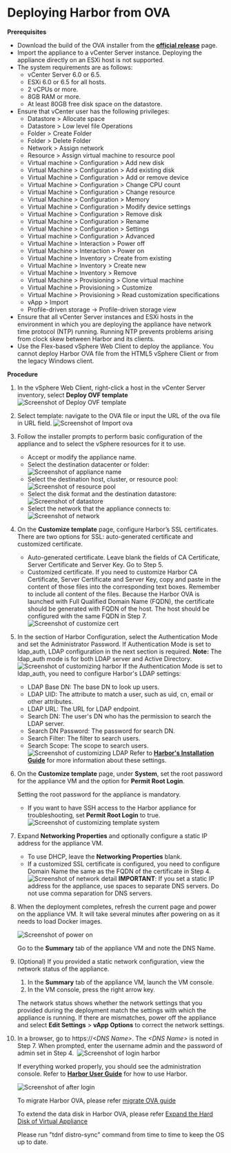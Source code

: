 # Deploying Harbor from OVA

**Prerequisites**

- Download the build of the OVA installer from the **[official release](https://github.com/fske/harbor/releases)** page. 
- Import the appliance to a vCenter Server instance. Deploying the appliance directly on an ESXi host is not supported. 
- The system requirements are as follows:
   - vCenter Server 6.0 or 6.5.
   - ESXi 6.0 or 6.5 for all hosts.
   - 2 vCPUs or more.
   - 8GB RAM or more.
   - At least 80GB free disk space on the datastore.
- Ensure that vCenter user has the following privileges:
   - Datastore > Allocate space
   - Datastore > Low level file Operations
   - Folder > Create Folder
   - Folder > Delete Folder
   - Network > Assign network
   - Resource > Assign virtual machine to resource pool
   - Virtual machine > Configuration > Add new disk
   - Virtual Machine > Configuration > Add existing disk
   - Virtual Machine > Configuration > Add or remove device
   - Virtual Machine > Configuration > Change CPU count
   - Virtual Machine > Configuration > Change resource
   - Virtual Machine > Configuration > Memory
   - Virtual Machine > Configuration > Modify device settings
   - Virtual Machine > Configuration > Remove disk
   - Virtual Machine > Configuration > Rename
   - Virtual Machine > Configuration > Settings
   - Virtual machine > Configuration > Advanced
   - Virtual Machine > Interaction > Power off
   - Virtual Machine > Interaction > Power on
   - Virtual Machine > Inventory > Create from existing
   - Virtual Machine > Inventory > Create new
   - Virtual Machine > Inventory > Remove
   - Virtual Machine > Provisioning > Clone virtual machine
   - Virtual Machine > Provisioning > Customize
   - Virtual Machine > Provisioning > Read customization specifications
   - vApp > Import
   - Profile-driven storage -> Profile-driven storage view
- Ensure that all vCenter Server instances and ESXi hosts in the environment in which you are deploying the appliance have network time protocol (NTP) running. Running NTP prevents problems arising from clock skew between Harbor and its clients.
- Use the Flex-based vSphere Web Client to deploy the appliance. You cannot deploy Harbor OVA file from the HTML5 vSphere Client or from the legacy Windows client.

**Procedure**
1. In the vSphere Web Client, right-click a host in the vCenter Server inventory, select **Deploy OVF template**
   ![Screenshot of Deploy OVF template](img/ovainstall/DeployOVFmenu.png)
2. Select template: navigate to the OVA file or input the URL of the ova file in URL field.
   ![Screenshot of Import ova](img/ovainstall/importova.png)
3. Follow the installer prompts to perform basic configuration of the appliance and to select the vSphere resources for it to use. 
    - Accept or modify the appliance name.
    - Select the destination datacenter or folder:
    ![Screenshot of appliance name](img/ovainstall/namelocation.png)
    - Select the destination host, cluster, or resource pool:
    ![Screenshot of resource pool](img/ovainstall/resource.png)
    - Select the disk format and the destination datastore:
    ![Screenshot of datastore](img/ovainstall/datastore.png)
    - Select the network that the appliance connects to:
    ![Screenshot of network](img/ovainstall/network.png)

4. On the **Customize template** page, configure Harbor’s SSL certificates. There are two options for SSL: auto-generated certificate and customized certificate.
    - Auto-generated certificate. Leave blank the fields of CA Certificate, Server Certificate and Server Key. Go to Step 5.
    - Customized certificate. If you need to customize Harbor CA Certificate, Server Certificate and Server Key, copy and paste in the content of those files into the corresponding text boxes. Remember to include all content of the files. Because the Harbor OVA is launched with Full Qualified Domain Name (FQDN), the certificate should be generated with FQDN of the host. The host should be configured with the same FQDN in Step 7.
    ![Screenshot of customize cert](img/ovainstall/custom_cert.png)

5. In the section of Harbor Configuration, select the Authentication Mode and set the Administrator Password. If Authentication Mode is set to ldap_auth, LDAP configuration in the next section is required. **Note:** The ldap_auth mode is for both LDAP server and Active Directory.
    ![Screenshot of customizing harbor](img/ovainstall/customizeharbor.png)
    If the Authentication Mode is set to ldap_auth, you need to configure Harbor's LDAP settings:
    - LDAP Base DN: The base DN to look up users.
    - LDAP UID: The attribute to match a user, such as uid, cn, email or other attributes.
    - LDAP URL: The URL for LDAP endpoint.
    - Search DN: The user's DN who has the permission to search the LDAP server.
    - Search DN Password: The password for search DN.
    - Search Filter: The filter to search users.
    - Search Scope: The scope to search users.
    ![Screenshot of customizing LDAP](img/ovainstall/customizeldap.png)
    Refer to **[Harbor's Installation Guide](installation_guide.md)** for more information about these settings.


6. On the **Customize template** page, under **System**, set the root password for the appliance VM and the option for **Permit Root Login**.

    Setting the root password for the appliance is mandatory. 

    - If you want to have SSH access to the Harbor appliance for troubleshooting, set **Permit Root Login** to true.
    ![Screenshot of customizing template system](img/ovainstall/system.png)

7. Expand **Networking Properties** and optionally configure a static IP address for the appliance VM. 

   - To use DHCP, leave the **Networking Properties** blank.
   - If a customized SSL certificate is configured, you need to configure Domain Name the same as the FQDN of the certificate in Step 4.
    ![Screenshot of network detail](img/ovainstall/network2.png)
    **IMPORTANT**: If you set a static IP address for the appliance, use spaces to separate DNS servers. Do not use comma separation for DNS servers.

8. When the deployment completes, refresh the current page and power on the appliance VM. It will take several minutes after powering on as it needs to load Docker images. 

   ![Screenshot of power on](img/ovainstall/poweron.png)

   Go to the **Summary** tab of the appliance VM and note the DNS Name.

9. (Optional) If you provided a static network configuration, view the network status of the appliance.

    1. In the **Summary** tab of the appliance VM, launch the VM console.
    2. In the VM console, press the right arrow key.

    The network status shows whether the network settings that you provided during the deployment match the settings with which the appliance is running. If there are mismatches, power off the appliance and select **Edit Settings** > **vApp Options** to correct the network settings.

10. In a browser, go to https://*&lt;DNS Name&gt;*. The *&lt;DNS Name&gt;* is noted in Step 7. When prompted, enter the username admin and the password of admin set in Step 4. 
   ![Screenshot of login harbor](img/ovainstall/login.png)

    If everything worked properly, you should see the administration console. Refer to **[Harbor User Guide](user_guide.md)** for how to use Harbor.

    ![Screenshot of after login](img/ovainstall/afterlogin.png)

    To migrate Harbor OVA, please refer [migrate OVA guide](migrate_ova_guide.md)
  
    To extend the data disk in Harbor OVA, please refer [Expand the Hard Disk of Virtual Appliance](expand_hard_disk.md)

    Please run "tdnf distro-sync" command from time to time to keep the OS up to date.
